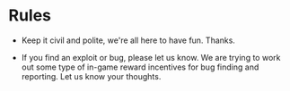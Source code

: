 # Rules

* Keep it civil and polite, we're all here to have fun.  Thanks.

* If you find an exploit or bug, please let us know.  We are trying to work out some type of in-game reward incentives for bug finding and reporting.  Let us know your thoughts. 